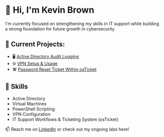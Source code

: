 # 👋 Hi, I'm Kevin Brown

I'm currently focused on strengthening my skills in IT support while building a strong foundation for future growth in cybersecurity.

## 🚧 Current Projects:
- 🖥️ [Active Directory Audit Logging](https://github.com/KevinDBrown/adauditlogging)
- 🌐 [VPN Setup & Usage](https://github.com/KevinDBrown/vpnsetupandusage/)
- 🛠️ [Password Reset Ticket Within osTicket](https://github.com/KevinDBrown/osticketpasswordreset/)

## 🧰 Skills
- Active Directory
- Virtual Machines
- PowerShell Scripting
- VPN Configuration
- IT Support Workflows & Ticketing System (osTicket)

📫 Reach me on [LinkedIn](https://www.linkedin.com/in/yourname) or check out my ongoing labs here!
